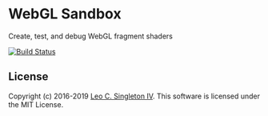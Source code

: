 # WebGL Sandbox
Create, test, and debug WebGL fragment shaders

[![Build Status](https://dev.azure.com/leosingleton/fim/_apis/build/status/leosingleton.fim-webgl-sandbox?branchName=master)](https://dev.azure.com/leosingleton/fim-webgl-sandbox/_build/latest?definitionId=5&branchName=master)

## License
Copyright (c) 2016-2019 [Leo C. Singleton IV](https://www.leosingleton.com/).
This software is licensed under the MIT License.

